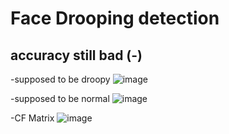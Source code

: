 # Face Drooping detection
 
## accuracy still bad (-)
 
-supposed to be droopy
![image](https://user-images.githubusercontent.com/24908637/182028110-0bfa51b3-4c75-417b-80ce-f2fe950e4105.png)

-supposed to be normal
![image](https://user-images.githubusercontent.com/24908637/182028183-5d5286fe-b226-40ec-a088-52092bc857c3.png)

-CF Matrix
![image](https://user-images.githubusercontent.com/24908637/182028209-2d318fc6-20ef-4f10-9855-3e21d9913d6e.png)


